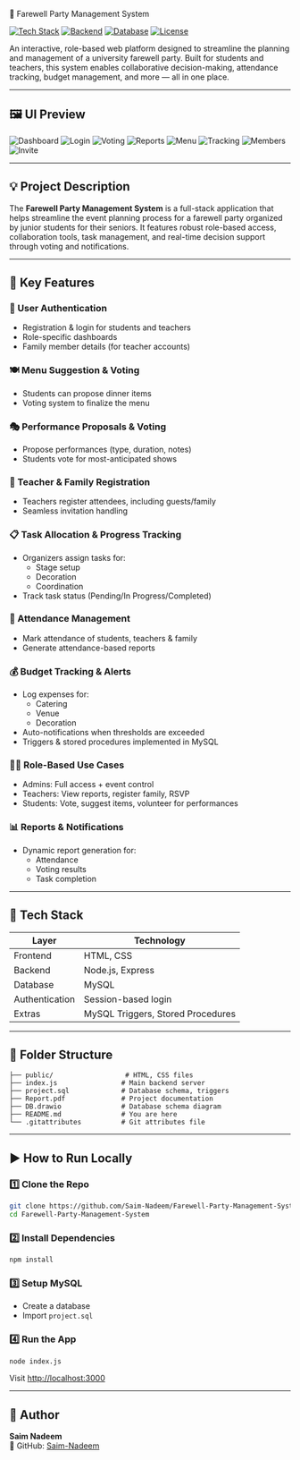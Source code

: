 🎉 Farewell Party Management System

[![Tech Stack](https://img.shields.io/badge/Frontend-HTML%2FCSS-blue)]()
[![Backend](https://img.shields.io/badge/Backend-Node.js-green)]()
[![Database](https://img.shields.io/badge/Database-MySQL-orange)]()
[![License](https://img.shields.io/badge/License-MIT-yellow.svg)](LICENSE)

An interactive, role-based web platform designed to streamline the planning and management of a university farewell party.
Built for students and teachers, this system enables collaborative decision-making, attendance tracking, budget management, and more — all in one place.

---

## 🖼️ UI Preview

![Dashboard](https://github.com/Saim-Nadeem/Farewell-Party-Management-System/assets/137045037/a573ff70-bd8b-41b6-8da4-df073d1eab70)
![Login](https://github.com/Saim-Nadeem/Farewell-Party-Management-System/assets/137045037/a2efd949-9eac-49dc-9816-389293329a3b)
![Voting](https://github.com/Saim-Nadeem/Farewell-Party-Management-System/assets/137045037/5aaae153-5e3d-4cb4-a1f3-56fe4b5e3058)
![Reports](https://github.com/Saim-Nadeem/Farewell-Party-Management-System/assets/137045037/ed651fb4-1528-4be5-9711-d66c02e0ae26)
![Menu](https://github.com/Saim-Nadeem/Farewell-Party-Management-System/assets/137045037/43e9d62d-7da6-4982-91e3-857dad7ed8d0)
![Tracking](https://github.com/Saim-Nadeem/Farewell-Party-Management-System/assets/137045037/55874666-d78e-4dfb-bfe0-09d77d088d81)
![Members](https://github.com/Saim-Nadeem/Farewell-Party-Management-System/assets/137045037/88d2df7c-b6de-4aa9-9adc-1d910c3c210c)
![Invite](https://github.com/Saim-Nadeem/Farewell-Party-Management-System/assets/137045037/0cc87dfa-e800-43c8-9e93-0e923bb510b2)

---

## 💡 Project Description

The **Farewell Party Management System** is a full-stack application that helps streamline the event planning process for a farewell party organized by junior students for their seniors.
It features robust role-based access, collaboration tools, task management, and real-time decision support through voting and notifications.

---

## 🚀 Key Features

### 🔐 User Authentication
- Registration & login for students and teachers
- Role-specific dashboards
- Family member details (for teacher accounts)

### 🍽️ Menu Suggestion & Voting
- Students can propose dinner items
- Voting system to finalize the menu

### 🎭 Performance Proposals & Voting
- Propose performances (type, duration, notes)
- Students vote for most-anticipated shows

### 🧾 Teacher & Family Registration
- Teachers register attendees, including guests/family
- Seamless invitation handling

### 📋 Task Allocation & Progress Tracking
- Organizers assign tasks for:
  - Stage setup
  - Decoration
  - Coordination
- Track task status (Pending/In Progress/Completed)

### 🧍 Attendance Management
- Mark attendance of students, teachers & family
- Generate attendance-based reports

### 💰 Budget Tracking & Alerts
- Log expenses for:
  - Catering
  - Venue
  - Decoration
- Auto-notifications when thresholds are exceeded
- Triggers & stored procedures implemented in MySQL

### 🧑‍💼 Role-Based Use Cases
- Admins: Full access + event control
- Teachers: View reports, register family, RSVP
- Students: Vote, suggest items, volunteer for performances

### 📊 Reports & Notifications
- Dynamic report generation for:
  - Attendance
  - Voting results
  - Task completion

---

## 🧪 Tech Stack

| Layer        | Technology         |
|--------------|--------------------|
| Frontend     | HTML, CSS          |
| Backend      | Node.js, Express   |
| Database     | MySQL              |
| Authentication | Session-based login |
| Extras       | MySQL Triggers, Stored Procedures |

---

## 📂 Folder Structure

```
├── public/                  # HTML, CSS files
├── index.js                # Main backend server
├── project.sql             # Database schema, triggers
├── Report.pdf              # Project documentation
├── DB.drawio               # Database schema diagram
├── README.md               # You are here
└── .gitattributes          # Git attributes file
```

---

## ▶️ How to Run Locally

### 1️⃣ Clone the Repo
```bash
git clone https://github.com/Saim-Nadeem/Farewell-Party-Management-System.git
cd Farewell-Party-Management-System
```

### 2️⃣ Install Dependencies
```bash
npm install
```

### 3️⃣ Setup MySQL
- Create a database
- Import `project.sql`

### 4️⃣ Run the App
```bash
node index.js
```
Visit [http://localhost:3000](http://localhost:3000)

---


## 👤 Author

**Saim Nadeem**  
🔗 GitHub: [Saim-Nadeem](https://github.com/Saim-Nadeem)
